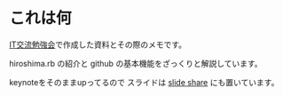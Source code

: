 # これは何

[IT交流勉強会](https://sites.google.com/site/openlabbingo/home/-it-jiao-liu-hui-in-jin-ji-da-xue-guang-daokyanpasu)で作成した資料とその際のメモです。

hiroshima.rb の紹介と github の基本機能をざっくりと解説しています。


keynoteをそのままupってるので スライドは [slide share](http://www.slideshare.net/TomohikoHimura/hiroshimarb-on-github) にも置いています。
